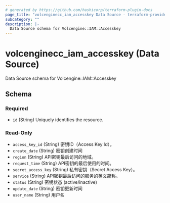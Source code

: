 ```yaml
---
# generated by https://github.com/hashicorp/terraform-plugin-docs
page_title: "volcenginecc_iam_accesskey Data Source - terraform-provider-volcenginecc"
subcategory: ""
description: |-
  Data Source schema for Volcengine::IAM::Accesskey
---
```


# volcenginecc_iam_accesskey (Data Source)

Data Source schema for Volcengine::IAM::Accesskey



<!-- schema generated by tfplugindocs -->
## Schema

### Required

- `id` (String) Uniquely identifies the resource.

### Read-Only

- `access_key_id` (String) 密钥ID（Access Key Id）。
- `create_date` (String) 密钥创建时间
- `region` (String) API密钥最后访问的地域。
- `request_time` (String) API密钥的最后使用的时间。
- `secret_access_key` (String) 私有密钥（Secret Access Key）。
- `service` (String) API密钥最后访问的服务的英文简称。
- `status` (String) 密钥状态 (active/inactive)
- `update_date` (String) 密钥更新时间
- `user_name` (String) 用户名
